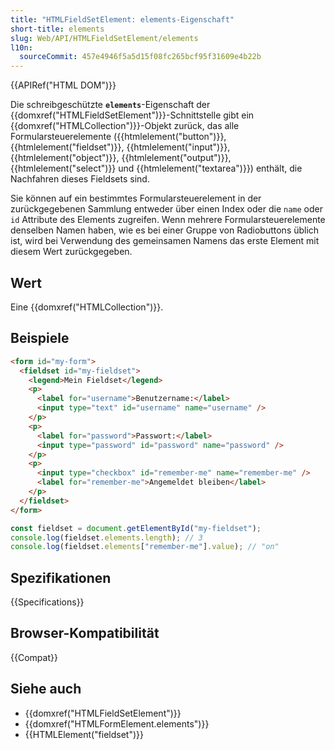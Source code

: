 ```yaml
---
title: "HTMLFieldSetElement: elements-Eigenschaft"
short-title: elements
slug: Web/API/HTMLFieldSetElement/elements
l10n:
  sourceCommit: 457e4946f5a5d15f08fc265bcf95f31609e4b22b
---
```


{{APIRef("HTML DOM")}}

Die schreibgeschützte **`elements`**-Eigenschaft der {{domxref("HTMLFieldSetElement")}}-Schnittstelle gibt ein {{domxref("HTMLCollection")}}-Objekt zurück, das alle Formularsteuerelemente ({{htmlelement("button")}}, {{htmlelement("fieldset")}}, {{htmlelement("input")}}, {{htmlelement("object")}}, {{htmlelement("output")}}, {{htmlelement("select")}} und {{htmlelement("textarea")}}) enthält, die Nachfahren dieses Fieldsets sind.

Sie können auf ein bestimmtes Formularsteuerelement in der zurückgegebenen Sammlung entweder über einen Index oder die `name` oder `id` Attribute des Elements zugreifen. Wenn mehrere Formularsteuerelemente denselben Namen haben, wie es bei einer Gruppe von Radiobuttons üblich ist, wird bei Verwendung des gemeinsamen Namens das erste Element mit diesem Wert zurückgegeben.

## Wert

Eine {{domxref("HTMLCollection")}}.

## Beispiele

```html
<form id="my-form">
  <fieldset id="my-fieldset">
    <legend>Mein Fieldset</legend>
    <p>
      <label for="username">Benutzername:</label>
      <input type="text" id="username" name="username" />
    </p>
    <p>
      <label for="password">Passwort:</label>
      <input type="password" id="password" name="password" />
    </p>
    <p>
      <input type="checkbox" id="remember-me" name="remember-me" />
      <label for="remember-me">Angemeldet bleiben</label>
    </p>
  </fieldset>
</form>
```

```js
const fieldset = document.getElementById("my-fieldset");
console.log(fieldset.elements.length); // 3
console.log(fieldset.elements["remember-me"].value); // "on"
```

## Spezifikationen

{{Specifications}}

## Browser-Kompatibilität

{{Compat}}

## Siehe auch

- {{domxref("HTMLFieldSetElement")}}
- {{domxref("HTMLFormElement.elements")}}
- {{HTMLElement("fieldset")}}
